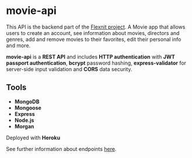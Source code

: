 # movie-api

This API is the backend part of the [Flexnit project](https://github.com/wtfoxx/flexnit-client). A Movie app that allows users to create an account, see information about movies, directors and genres, add and remove movies to their favorites, edit their personal info and more.

**movie-api** is a **REST API** and includes **HTTP authentication** with **JWT passport authentication**, **bcrypt** password hashing, **express-validator** for server-side input validation and **CORS** data security. 

## Tools
- **MongoDB**
- **Mongoose**
- **Express**
- **Node.js**
- **Morgan**

Deployed with **Heroku**

See further information about endpoints [here](https://flexnitdb.herokuapp.com/documentation.html).
